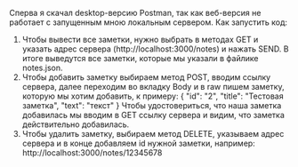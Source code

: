 Сперва я скачал desktop-версию Postman, так как веб-версия не работает с запущенным мною локальным сервером. Как запустить код:

1. Чтобы вывести все заметки, нужно выбрать в методах GET и указать адрес сервера (http://localhost:3000/notes) и нажать SEND. В итоге выведутся все заметки, которые мы указали в файлике notes.json.
2. Чтобы добавить заметку выбираем метод POST, вводим ссылку сервера, далее переходим во вкладку Body и в raw пишем заметку, которую мы хотим добавить, к примеру:
{
   "id": "2",
  "title": "Тестовая заметка",
  "text": "текст"
}
Чтобы удостовериться, что наша заметка добавилась мы вводим в GET ссылку сервера и видим, что заметка действительно добавилась.
3. Чтобы удалить заметку, выбираем метод DELETE, указываем адрес сервера и в конце добавляем id нужной заметки, например: http://localhost:3000/notes/12345678


